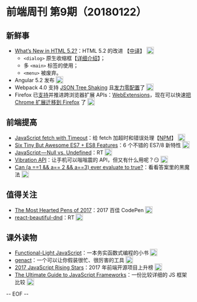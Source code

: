 # 前端周刊 第9期（20180122）

## 新鲜事
- [What’s New in HTML 5.2?](https://bitsofco.de/whats-new-in-html-5-2/?utm_source=mife&utm_medium=article&utm_campaign=frontendweekly&utm_term=news)：HTML 5.2 的改进 【[中译](https://mp.weixin.qq.com/s/-5PDK44-7SUkX0A90qoGAA?utm_source=mife&utm_medium=article&utm_campaign=frontendweekly&utm_term=news)】 <img valign="top" width="auto" height="20" src="./assets/news.svg" />
    - `<dialog>` 原生收缩框【[详细介绍](https://keithjgrant.com/posts/2018/meet-the-new-dialog-element/?utm_source=mife&utm_medium=article&utm_campaign=frontendweekly&utm_term=news)】；
    - 多 `<main>` 标签的使用；
    - `<menu>` 被废弃。
- Angular 5.2 发布 <img valign="top" width="auto" height="20" src="./assets/news.svg" />
- Webpack 4.0 支持 [JSON Tree Shaking](https://react-etc.net/entry/json-tree-shaking-lands-in-webpack-4-0?utm_source=mife&utm_medium=article&utm_campaign=frontendweekly&utm_term=news) 且[发力零配置](https://twitter.com/jdalton/status/951250082791227392?utm_source=mife&utm_medium=article&utm_campaign=frontendweekly&utm_term=news)了 <img valign="top" width="auto" height="20" src="./assets/news.svg" />
- Firefox 已[支持](https://hacks.mozilla.org/2017/06/cross-browser-extensions-available-now-in-firefox/?utm_source=mife&utm_medium=article&utm_campaign=frontendweekly&utm_term=news)并推进跨浏览器扩展 APIs：[WebExtensions](https://developer.mozilla.org/en-US/Add-ons/WebExtensions?utm_source=mife&utm_medium=article&utm_campaign=frontendweekly&utm_term=news)，现在可以快速[把 Chrome 扩展迁移到 Firefox](https://developer.mozilla.org/en-US/Add-ons/WebExtensions/Porting_a_Google_Chrome_extension?utm_source=mife&utm_medium=article&utm_campaign=frontendweekly&utm_term=news) 了 <img valign="top" width="auto" height="20" src="./assets/news.svg" />

## 前端提高
- [JavaScript fetch with Timeout](https://davidwalsh.name/fetch-timeout?utm_source=mife&utm_medium=article&utm_campaign=frontendweekly&utm_term=tutorial)：给 fetch 加超时和错误处理【[NPM](https://www.npmjs.com/package/fetch-with-timeout?utm_source=mife&utm_medium=article&utm_campaign=frontendweekly&utm_term=tutorial)】 <img valign="top" width="auto" height="20" src="./assets/tutorial.svg" />
- [Six Tiny But Awesome ES7 + ES8 Features](https://davidwalsh.name/es7-es8-features?utm_source=mife&utm_medium=article&utm_campaign=frontendweekly&utm_term=tips)：6 个不错的 ES7/8 新特性 <img valign="top" width="auto" height="20" src="./assets/tips.svg" />
- [JavaScript — Null vs. Undefined](https://codeburst.io/javascript-null-vs-undefined-20f955215a2?utm_source=mife&utm_medium=article&utm_campaign=frontendweekly&utm_term=tutorial)：RT <img valign="top" width="auto" height="20" src="./assets/tutorial.svg" />
- [Vibration API](https://davidwalsh.name/vibration-api?utm_source=mife&utm_medium=article&utm_campaign=frontendweekly&utm_term=tutorial)：让手机可以嗡嗡震的 API，但又有什么用呢？😏 <img valign="top" width="auto" height="20" src="./assets/tutorial.svg" />
- [Can (a ==1 && a== 2 && a==3) ever evaluate to true?](https://stackoverflow.com/questions/48270127/can-a-1-a-2-a-3-ever-evaluate-to-true?utm_source=mife&utm_medium=article&utm_campaign=frontendweekly&utm_term=tips)：看看答案里的黑魔法 <img valign="top" width="auto" height="20" src="./assets/tips.svg" />

## 值得关注
- [The Most Hearted Pens of 2017](https://codepen.io/2017/popular/pens/?utm_source=mife&utm_medium=article&utm_campaign=frontendweekly&utm_term=code)：2017 百佳 CodePen <img valign="top" width="auto" height="20" src="./assets/code.svg" />
- [react-beautiful-dnd](https://github.com/atlassian/react-beautiful-dnd?utm_source=mife&utm_medium=article&utm_campaign=frontendweekly&utm_term=code)：RT <img valign="top" width="auto" height="20" src="./assets/code.svg" />

## 课外读物
- [Functional-Light JavaScript](https://github.com/getify/Functional-Light-JS?utm_source=mife&utm_medium=article&utm_campaign=frontendweekly&utm_term=book)：一本务实函数式编程的小书 <img valign="top" width="auto" height="20" src="./assets/book.svg" />
- [genact](https://github.com/svenstaro/genact?utm_source=mife&utm_medium=article&utm_campaign=frontendweekly&utm_term=github)：一个可以让你假装很忙、很厉害的工具 <img valign="top" width="auto" height="20" src="./assets/github.svg" />
- [2017 JavaScript Rising Stars](https://risingstars.js.org/2017/en/?utm_source=mife&utm_medium=article&utm_campaign=frontendweekly&utm_term=opinion)：2017 年前端开源项目上升榜 <img valign="top" width="auto" height="20" src="./assets/opinion.svg" />
- [The Ultimate Guide to JavaScript Frameworks](https://javascriptreport.com/the-ultimate-guide-to-javascript-frameworks/?utm_source=mife&utm_medium=article&utm_campaign=frontendweekly&utm_term=opinion)：一份比较详细的 JS 框架比较 <img valign="top" width="auto" height="20" src="./assets/opinion.svg" />

-- EOF --
